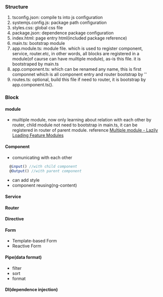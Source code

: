 ### Structure
1. tsconfig.json: compile ts into js configuration
2. systemjs.config.js: package path configuration
3. styles.css: global css file
4. package.json: dependence package configuration
5. index.html: page entry html(included package reference)
6. main.ts: bootstrap module
7. app.module.ts: module file. which is used to register component, service, router.etc, in other words, all blocks are registered in a module(of caurse can have muiltiple module), as-is this file. it is bootstraped by main.ts
8. app.component.ts: which can be renamed any name, this is first componnet which is all component entry and router bootstrap by '<router-outlet></router-outlet>'
9. routes.ts: optional, build this file if need to router, it is bootstrap by app.component.ts(<router-outlet></router-outlet>).

### Block
#### module

* muiltiple module, now only learning about relation with each other by router, child module not need to bootstrap in main.ts, it can be registered in router of parent module. reference [Multiple module - Lazily Loading Feature Modules](https://plnkr.co/edit/MkLLiAJWkHYjjJ58SYA8) 

#### Component
* comunicating with each other
```js
  @input() //with child component
  @Output() //with parent component
```
* can add style
* component reusing(ng-content)
#### Service

#### Router

#### Directive

#### Form
* Template-based Form
* Reactive Form

#### Pipe(data format)
* filter
* sort
* format
#### DI(dependence injection)

